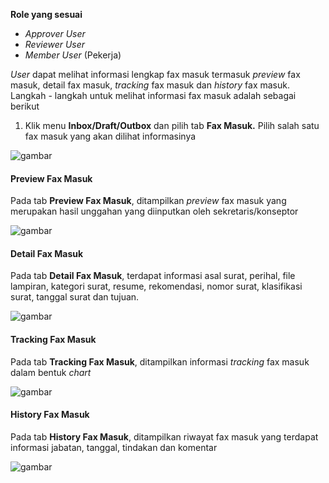 **Role yang sesuai**

- *Approver User*
- *Reviewer User*
- *Member User* (Pekerja)

*User* dapat melihat informasi lengkap fax masuk termasuk *preview* fax masuk, detail fax masuk, *tracking* fax masuk dan *history* fax masuk. Langkah - langkah untuk melihat informasi fax masuk adalah sebagai berikut

1. Klik menu **Inbox/Draft/Outbox** dan pilih tab **Fax Masuk.** Pilih salah satu fax masuk yang akan dilihat informasinya

![gambar](SC_FaxMasuk/FM10.png)

#### **Preview Fax Masuk**

Pada tab **Preview Fax Masuk**, ditampilkan *preview* fax masuk yang merupakan hasil unggahan yang diinputkan oleh sekretaris/konseptor

![gambar](SC_FaxMasuk/FM11.png)

#### **Detail Fax Masuk**

Pada tab **Detail Fax Masuk**, terdapat informasi asal surat, perihal, file lampiran, kategori surat, resume, rekomendasi, nomor surat, klasifikasi surat, tanggal surat dan tujuan.

![gambar](SC_FaxMasuk/FM12.png)

#### **Tracking Fax Masuk**

Pada tab **Tracking Fax Masuk**, ditampilkan informasi *tracking* fax masuk dalam bentuk *chart*

![gambar](SC_FaxMasuk/FM13.png)

#### **History Fax Masuk**

Pada tab **History Fax Masuk**, ditampilkan riwayat fax masuk yang terdapat informasi jabatan, tanggal, tindakan dan komentar

![gambar](SC_FaxMasuk/FM14.png)
